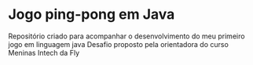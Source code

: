 # Jogo ping-pong em Java
Repositório criado para acompanhar o desenvolvimento do meu primeiro jogo em linguagem java
Desafio proposto pela orientadora do curso Meninas Intech da Fly 
